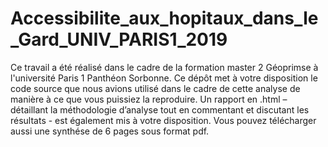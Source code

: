 # Accessibilite_aux_hopitaux_dans_le_Gard_UNIV_PARIS1_2019
Ce travail a été réalisé dans le cadre de la formation master 2 Géoprimse  à l'université Paris 1 Panthéon Sorbonne. 
Ce dépôt met à votre disposition le code source que nous avions utilisé dans le cadre de cette analyse de manière à ce que vous puissiez la reproduire. Un rapport en .html – détaillant la méthodologie d’analyse tout en commentant et discutant les résultats - est également mis à votre disposition. Vous pouvez télécharger aussi une synthése de 6 pages sous format pdf.
